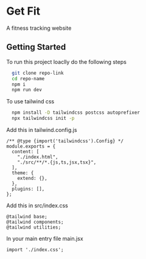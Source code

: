 # Get Fit

A fitness tracking website

## Getting Started

To run this project loaclly do the following steps

```bash
  git clone repo-link
  cd repo-name
  npm i
  npm run dev
```

To use tailwind css

```bash
  npm install -D tailwindcss postcss autoprefixer
  npx tailwindcss init -p
```
Add this in tailwind.config.js

```
/** @type {import('tailwindcss').Config} */
module.exports = {
  content: [
    "./index.html",
    "./src/**/*.{js,ts,jsx,tsx}",
  ],
  theme: {
    extend: {},
  },
  plugins: [],
};
```

Add this in src/index.css

```
@tailwind base;
@tailwind components;
@tailwind utilities;
```

In your main entry file main.jsx

```
import './index.css';
```